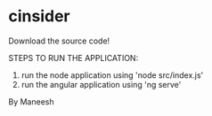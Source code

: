 # cinsider

Download the source code!

STEPS TO RUN THE APPLICATION:

  1. run the node application using 'node src/index.js'
  2. run the angular application using 'ng serve'

By Maneesh
